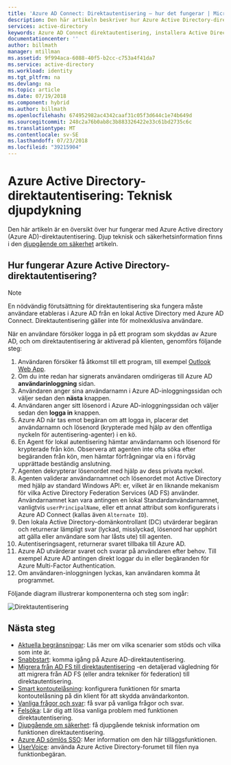```yaml
---
title: 'Azure AD Connect: Direktautentisering – hur det fungerar | Microsoft Docs'
description: Den här artikeln beskriver hur Azure Active Directory-direktautentisering fungerar
services: active-directory
keywords: Azure AD Connect direktautentisering, installera Active Directory, nödvändiga komponenter för Azure AD, SSO, enkel inloggning
documentationcenter: ''
author: billmath
manager: mtillman
ms.assetid: 9f994aca-6088-40f5-b2cc-c753a4f41da7
ms.service: active-directory
ms.workload: identity
ms.tgt_pltfrm: na
ms.devlang: na
ms.topic: article
ms.date: 07/19/2018
ms.component: hybrid
ms.author: billmath
ms.openlocfilehash: 674952982ac4342caaf31c05f3d644c1e74b649d
ms.sourcegitcommit: 248c2a76b0ab8c3b883326422e33c61bd2735c6c
ms.translationtype: MT
ms.contentlocale: sv-SE
ms.lasthandoff: 07/23/2018
ms.locfileid: "39215904"
---
```

# <a name="azure-active-directory-pass-through-authentication-technical-deep-dive"></a>Azure Active Directory-direktautentisering: Teknisk djupdykning
Den här artikeln är en översikt över hur fungerar med Azure Active directory (Azure AD)-direktautentisering. Djup teknisk och säkerhetsinformation finns i den [djupgående om säkerhet](active-directory-aadconnect-pass-through-authentication-security-deep-dive.md) artikeln.

## <a name="how-does-azure-active-directory-pass-through-authentication-work"></a>Hur fungerar Azure Active Directory-direktautentisering?

>[!NOTE]
>En nödvändig förutsättning för direktautentisering ska fungera måste användare etableras i Azure AD från en lokal Active Directory med Azure AD Connect. Direktautentisering gäller inte för molnexklusiva användare.

När en användare försöker logga in på ett program som skyddas av Azure AD, och om direktautentisering är aktiverad på klienten, genomförs följande steg:

1. Användaren försöker få åtkomst till ett program, till exempel [Outlook Web App](https://outlook.office365.com/owa/).
2. Om du inte redan har signerats användaren omdirigeras till Azure AD **användarinloggning** sidan.
3. Användaren anger sina användarnamn i Azure AD-inloggningssidan och väljer sedan den **nästa** knappen.
4. Användaren anger sitt lösenord i Azure AD-inloggningssidan och väljer sedan den **logga in** knappen.
5. Azure AD när tas emot begäran om att logga in, placerar det användarnamn och lösenord (krypterade med hjälp av den offentliga nyckeln för autentisering-agenter) i en kö.
6. En Agent för lokal autentisering hämtar användarnamn och lösenord för krypterade från kön. Observera att agenten inte ofta söka efter begäranden från kön, men hämtar förfrågningar via en i förväg upprättade beständig anslutning.
7. Agenten dekrypterar lösenordet med hjälp av dess privata nyckel.
8. Agenten validerar användarnamnet och lösenordet mot Active Directory med hjälp av standard Windows API: er, vilket är en liknande mekanism för vilka Active Directory Federation Services (AD FS) använder. Användarnamnet kan vara antingen en lokal Standardanvändarnamnet, vanligtvis `userPrincipalName`, eller ett annat attribut som konfigurerats i Azure AD Connect (kallas även `Alternate ID`).
9. Den lokala Active Directory-domänkontrollant (DC) utvärderar begäran och returnerar lämpligt svar (lyckad, misslyckad, lösenord har upphört att gälla eller användare som har låsts ute) till agenten.
10. Autentiseringsagent, returnerar svaret tillbaka till Azure AD.
11. Azure AD utvärderar svaret och svarar på användaren efter behov. Till exempel Azure AD antingen direkt loggar du in eller begäranden för Azure Multi-Factor Authentication.
12. Om användaren-inloggningen lyckas, kan användaren komma åt programmet.

Följande diagram illustrerar komponenterna och steg som ingår:

![Direktautentisering](./media/active-directory-aadconnect-pass-through-authentication/pta2.png)

## <a name="next-steps"></a>Nästa steg
- [Aktuella begränsningar](active-directory-aadconnect-pass-through-authentication-current-limitations.md): Läs mer om vilka scenarier som stöds och vilka som inte är.
- [Snabbstart](active-directory-aadconnect-pass-through-authentication-quick-start.md): komma igång på Azure AD-direktautentisering.
- [Migrera från AD FS till direktautentisering](https://github.com/Identity-Deployment-Guides/Identity-Deployment-Guides/blob/master/Authentication/Migrating%20from%20Federated%20Authentication%20to%20Pass-through%20Authentication.docx) -en detaljerad vägledning för att migrera från AD FS (eller andra tekniker för federation) till direktautentisering.
- [Smart kontoutelåsning](../authentication/howto-password-smart-lockout.md): konfigurera funktionen för smarta kontoutelåsning på din klient för att skydda användarkonton.
- [Vanliga frågor och svar](active-directory-aadconnect-pass-through-authentication-faq.md): få svar på vanliga frågor och svar.
- [Felsöka](active-directory-aadconnect-troubleshoot-pass-through-authentication.md): Lär dig att lösa vanliga problem med funktionen direktautentisering.
- [Djupgående om säkerhet](active-directory-aadconnect-pass-through-authentication-security-deep-dive.md): få djupgående teknisk information om funktionen direktautentisering.
- [Azure AD sömlös SSO](active-directory-aadconnect-sso.md): Mer information om den här tilläggsfunktionen.
- [UserVoice](https://feedback.azure.com/forums/169401-azure-active-directory/category/160611-directory-synchronization-aad-connect): använda Azure Active Directory-forumet till filen nya funktionbegäran.

